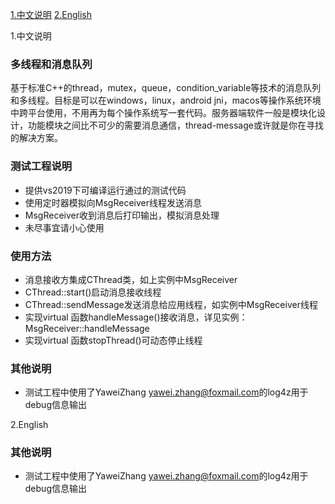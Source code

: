 [1.中文说明](#chinese) [2.English](#English)

<span id="Chinese">1.中文说明</span>
### 多线程和消息队列
基于标准C++的thread，mutex，queue，condition_variable等技术的消息队列和多线程。目标是可以在windows，linux，android jni，macos等操作系统环境中跨平台使用，不用再为每个操作系统写一套代码。服务器端软件一般是模块化设计，功能模块之间比不可少的需要消息通信，thread-message或许就是你在寻找的解决方案。

### 测试工程说明
+ 提供vs2019下可编译运行通过的测试代码
+ 使用定时器模拟向MsgReceiver线程发送消息
+ MsgReceiver收到消息后打印输出，模拟消息处理
+ 未尽事宜请小心使用

### 使用方法
+ 消息接收方集成CThread类，如上实例中MsgReceiver
+ CThread::start()启动消息接收线程
+ CThread::sendMessage发送消息给应用线程，如实例中MsgReceiver线程
+ 实现virtual 函数handleMessage()接收消息，详见实例： MsgReceiver::handleMessage
+ 实现virtual 函数stopThread()可动态停止线程

### 其他说明
+ 测试工程中使用了YaweiZhang <yawei.zhang@foxmail.com>的log4z用于debug信息输出

<span id="English">2.English</span>
### 其他说明
+ 测试工程中使用了YaweiZhang <yawei.zhang@foxmail.com>的log4z用于debug信息输出
